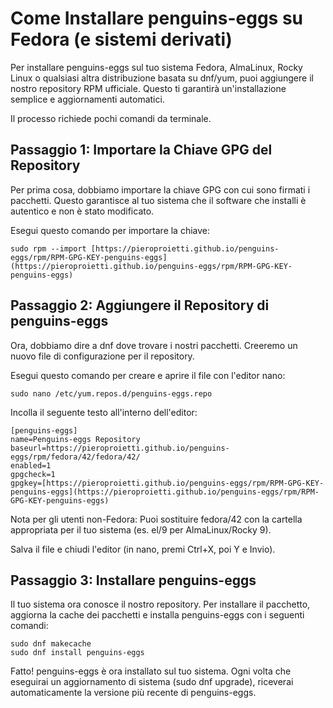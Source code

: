 # Come Installare penguins-eggs su Fedora (e sistemi derivati)

Per installare penguins-eggs sul tuo sistema Fedora, AlmaLinux, Rocky Linux o qualsiasi altra distribuzione basata su dnf/yum, puoi aggiungere il nostro repository RPM ufficiale. Questo ti garantirà un'installazione semplice e aggiornamenti automatici.

Il processo richiede pochi comandi da terminale.

## Passaggio 1: Importare la Chiave GPG del Repository
Per prima cosa, dobbiamo importare la chiave GPG con cui sono firmati i pacchetti. Questo garantisce al tuo sistema che il software che installi è autentico e non è stato modificato.

Esegui questo comando per importare la chiave:
```
sudo rpm --import [https://pieroproietti.github.io/penguins-eggs/rpm/RPM-GPG-KEY-penguins-eggs](https://pieroproietti.github.io/penguins-eggs/rpm/RPM-GPG-KEY-penguins-eggs)
```

## Passaggio 2: Aggiungere il Repository di penguins-eggs
Ora, dobbiamo dire a dnf dove trovare i nostri pacchetti. Creeremo un nuovo file di configurazione per il repository.

Esegui questo comando per creare e aprire il file con l'editor nano:
```
sudo nano /etc/yum.repos.d/penguins-eggs.repo
```
Incolla il seguente testo all'interno dell'editor:
```
[penguins-eggs]
name=Penguins-eggs Repository
baseurl=https://pieroproietti.github.io/penguins-eggs/rpm/fedora/42/fedora/42/
enabled=1
gpgcheck=1
gpgkey=[https://pieroproietti.github.io/penguins-eggs/rpm/RPM-GPG-KEY-penguins-eggs](https://pieroproietti.github.io/penguins-eggs/rpm/RPM-GPG-KEY-penguins-eggs)
```
Nota per gli utenti non-Fedora: Puoi sostituire fedora/42 con la cartella appropriata per il tuo sistema (es. el/9 per AlmaLinux/Rocky 9).

Salva il file e chiudi l'editor (in nano, premi Ctrl+X, poi Y e Invio).

## Passaggio 3: Installare penguins-eggs
Il tuo sistema ora conosce il nostro repository. Per installare il pacchetto, aggiorna la cache dei pacchetti e installa penguins-eggs con i seguenti comandi:
```
sudo dnf makecache
sudo dnf install penguins-eggs
```
Fatto! penguins-eggs è ora installato sul tuo sistema. Ogni volta che eseguirai un aggiornamento di sistema (sudo dnf upgrade), riceverai automaticamente la versione più recente di penguins-eggs.